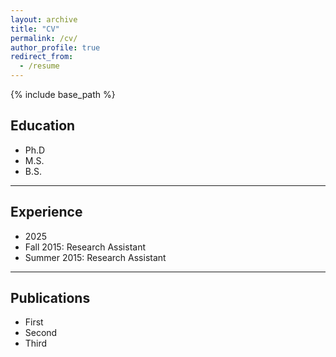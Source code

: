 ```yaml
---
layout: archive
title: "CV"
permalink: /cv/
author_profile: true
redirect_from:
  - /resume
---
```


{% include base_path %}

## Education
- Ph.D
- M.S.
- B.S.


<hr>


## Experience
- 2025
- Fall 2015: Research Assistant
- Summer 2015: Research Assistant


<hr>


## Publications
- First
- Second
- Third

